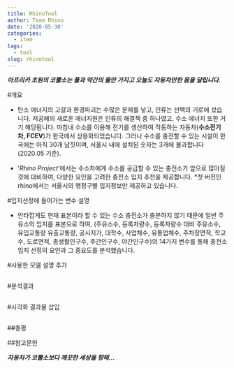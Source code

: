 ```yaml
---
title: RhinoTool
author: Team Rhino
date: '2020-05-30'
categories:
  - item
tags:
  - tool
slug: rhinotool
---
```



___아프리카 초원의 코뿔소는 풀과 약간의 물만 가지고 오늘도 자동차만한 몸을 달립니다.___


#개요
- 탄소 에너지의 고갈과 환경파괴는 수많은 문제를 낳고, 인류는 선택의 기로에 섰습니다. 저공해의 새로운 에너지원은 인류의 해결책 중 하나였고, 수소 에너지 또한 거기 해당됩니다. 마침내 수소를 이용해 전기를 생산하여 작동하는 자동차(__수소전기차, FCEV__)가 한국에서 상용화되었습니다.
그러나 수소를 충전할 수 있는 시설이 한국에는 아직 30개 남짓이며, 서울시 내에 설치된 숫자는 3개에 불과합니다(2020.05 기준).

- '_Rhino Project_'에서는 수소차에게 수소를 공급할 수 있는 충전소가 앞으로 많아질 것에 대비하여, 다양한 요인을 고려한 충전소 입지 추천을 제공합니다. *첫 버전인 rhino에서는 서울시의 행정구별 입지정보만 제공하고 있습니다. 


#입지선정에 들어가는 변수 설명
- 안타깝게도 현재 표본이라 할 수 있는 수소 충전소가 충분하지 않기 때문에 일반 주유소의 입지를 표본으로 하여, (주유소수,	등록차량수,	등록차량수 대비 주유소수,	유입교통량	유출교통량,	공시지가,	대학수,	사업체수,	유통업체수,	주차장면적,	학교수,	도로면적,	총생활인구수,	주간인구수,	야간인구수)의 14가지 변수를 통해 충전소 입지 선정의 요인과 그 중요도를 분석했습니다. 

#사용한 모델 설명 추가
```
```




#분석결과
```
```

#시각화 결과물 삽입
```
```

##총평



##참고문헌




___자동차가 코뿔소보다 깨끗한 세상을 향해...___




